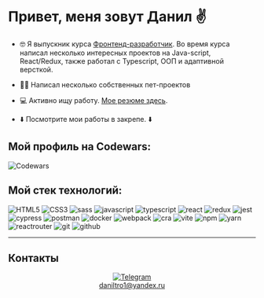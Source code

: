 # Привет, меня зовут Данил ✌️

- 🤓 Я выпускник курса [Фронтенд-разработчик](https://practicum.yandex.ru/frontend-developer/). Во время курса написал несколько интересных проектов на Java-script, React/Redux, также работал с Typescript, ООП и адаптивной версткой.

- 🧑‍💻 Написал несколько собственных пет-проектов 

- 💻 Активно ищу работу. [Мое резюме здесь](https://disk.yandex.ru/i/G7OhH1sginhsnA).

- ⬇️ Посмотрите мои работы в закрепе. ⬇️

## Мой профиль на Codewars:

![Codewars](https://www.codewars.com/users/daniltro/badges/large)

## Мой стек технологий:

![HTML5](https://img.shields.io/badge/HTML5-000?style=for-the-badge&logo=HTML5)
![CSS3](https://img.shields.io/badge/CSS3-000?style=for-the-badge&logo=CSS3&logoColor=blue)
![sass](https://img.shields.io/badge/sass-000?style=for-the-badge&logo=sass&logoColor=ff69b4)
![javascript](https://img.shields.io/badge/javascript-000?style=for-the-badge&logo=javascript&logoColor=yellow)
![typescript](https://img.shields.io/badge/typescript-000?style=for-the-badge&logo=typescript&logoColor=blue)
![react](https://img.shields.io/badge/react-000?style=for-the-badge&logo=react&logoColor=blue)
![redux](https://img.shields.io/badge/redux-000?style=for-the-badge&logo=redux&logoColor=blue)
![jest](https://img.shields.io/badge/jest-000?style=for-the-badge&logo=jest&logoColor=orange)
![cypress](https://img.shields.io/badge/cypress-000?style=for-the-badge&logo=cypress&logoColor=40E0D0)
![postman](https://img.shields.io/badge/postman-000?style=for-the-badge&logo=postman&logoColor=orange)
![docker](https://img.shields.io/badge/docker-000?style=for-the-badge&logo=docker&logoColor=blue)
![webpack](https://img.shields.io/badge/webpack-000?style=for-the-badge&logo=webpack&logoColor=light-blue)
![cra](https://img.shields.io/badge/cra-000?style=for-the-badge&logo=create-react-app&logoColor=40e0d0)
![vite](https://img.shields.io/badge/vite-000?style=for-the-badge&logo=vite&logoColor=8A2BE2)
![npm](https://img.shields.io/badge/npm-000?style=for-the-badge&logo=npm&logoColor=orange)
![yarn](https://img.shields.io/badge/yarn-000?style=for-the-badge&logo=yarn&logoColor=blue)
![reactrouter](https://img.shields.io/badge/React%20Router-000?style=for-the-badge&logo=react-router&logoColor=orange)
![git](https://img.shields.io/badge/git-000?style=for-the-badge&logo=git&logoColor=red)
![github](https://img.shields.io/badge/github-000?style=for-the-badge&logo=github&logoColor=white)

---

## Контакты

<p style="text-align: center;">
    <a href="https://t.me/daniltro">
        <img src="https://img.shields.io/badge/Telegram-0088cc?style=flat&logo=telegram&logoColor=white" alt="Telegram">
    </a>
    <br>
    <a href="mailto:daniltro1@yandex.ru">daniltro1@yandex.ru</a>
</p>

